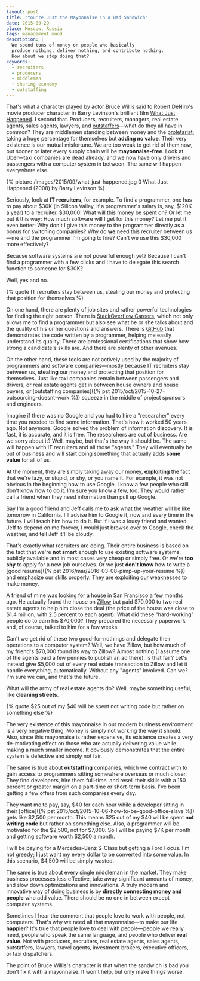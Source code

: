 ```yaml
---
layout: post
title: "You're Just the Mayonnaise in a Bad Sandwich"
date: 2015-09-29
place: Moscow, Russia
tags: management mood
description: |
  We spend tons of money on people who basically
  produce nothing, deliver nothing, and contribute nothing.
  How about we stop doing that?
keywords:
  - recruiters
  - producers
  - middlemen
  - sharing economy
  - outstaffing
---
```


That's what a character played by actor Bruce Willis said to Robert DeNiro's
movie producer character in Barry Levinson's brilliant film
[What Just Happened](http://www.imdb.com/title/tt0486674/). I second that.
Producers, recruiters, managers, real estate agents,
sales agents, lawyers, and [outstaffers](http://english.stackexchange.com/questions/103448/is-outstaffing-a-real-word)&mdash;what do they all have in common?
They are middlemen standing between money and the
[proletariat](https://en.wikipedia.org/wiki/Proletariat), taking a huge percentage
for themselves but **adding no value**. Their very existence is our mutual
misfortune. We are too weak to get rid of them now, but sooner
or later every supply chain will be **mayonnaise-free**. Look at
Uber&mdash;taxi companies are dead already, and we now have only drivers
and passengers with a computer system in between. The same will happen
everywhere else.

<!--more-->

{% picture /images/2015/09/what-just-happened.jpg 0 What Just Happened (2008) by Barry Levinson %}

Seriously, look at **IT recruiters**, for example. To find a programmer, one has to pay
about $30K (in Silicon Valley, if a programmer's salary is, say, $120K a year)
to a recruiter. $30,000! What will this money be spent on? Or let me put it this way:
How much software will I get for this money? Let me put it even better:
Why don't I give this money to the programmer directly as a bonus for
switching companies? Why do **we** need this recruiter between us&mdash;me and the programmer I'm going to hire? Can't we use this $30,000 more effectively?

Because software systems are not powerful enough yet? Because I can't
find a programmer with a few clicks and I have to delegate this
search function to someone for $30K?

Well, yes and no.

{% quote IT recruiters stay between us, stealing our money and protecting that position for themselves %}

On one hand, there are plenty of job sites and rather powerful
technologies for finding the right person.
There is [StackOverflow Careers](https://careers.stackoverflow.com/),
which not only allows me to find a programmer but also see what he or she talks about and
the quality of his or her questions and answers. There is
[GitHub](http://www.github.com) that demonstrates the code written
by a programmer, helping me easily understand its quality.
There are professional certifications that show how strong
a candidate's skills are. And there are plenty of other avenues.

On the other hand, these tools are not actively used by
the majority of programmers and software companies&mdash;mostly because IT recruiters stay between us, **stealing** our money
and protecting that position for themselves.
Just like taxi companies remain between passengers and drivers,
or real estate agents get in between house owners and house buyers,
or [outstaffing companies]({% pst 2015/oct/2015-10-27-outsourcing-doesnt-work %})
squeeze in the middle of project sponsors and engineers.

Imagine if there was no Google and you had to hire a "researcher" every
time you needed to find some information. That's how it worked 50 years
ago. Not anymore. Google solved the problem of information discovery. It is
fast, it is accurate, and it is free. The researchers are out of business.
Are we sorry about it? Well, maybe, but that's the way it should be.
The same will happen with IT recruiters and all those "agents." They will
eventually be out of business and will start doing something that
actually adds **some value** for all of us.

At the moment, they are simply taking away our money, **exploiting** the
fact that we're lazy, or stupid, or shy, or you name it. For example, it was not obvious
in the beginning how to use Google. I know a few people who still don't
know how to do it. I'm sure you know a few, too. They would
rather call a friend when they need information than pull up
Google.

Say I'm a good friend and Jeff calls me to ask what the weather will
be like tomorrow in California. I'll advise him to Google it, now and
every time in the future. I will teach him how to do it. But if I was a lousy
friend and wanted Jeff to depend on me forever, I would just
browse over to Google, check the weather, and tell Jeff it'll be cloudy.

That's exactly what recruiters are doing.
Their entire business is based on the fact that we're **not smart** enough
to use existing software systems, publicly available and in most cases
very cheap or simply free. Or we're **too shy** to apply for a new job ourselves.
Or we just **don't know** how to write a [good resume]({% pst 2016/mar/2016-03-08-pimp-up-your-resume %}) and emphasize
our skills properly. They are exploiting our weaknesses to make money.

A friend of mine was looking for a house in San Francisco a few months ago. He
actually found the house on [Zillow](http://www.zillow.com) but paid $70,000
to two real estate agents to help him close the deal
(the price of the house was close to $1.4 million,
with 2.5 percent to each agent). What did these "hard-working" people do to earn his $70,000?
They prepared the necessary paperwork and, of course,
talked to him for a few weeks.

Can't we get rid of these two good-for-nothings and delegate their
operations to a computer system? Well, we have Zillow, but how much
of my friend's $70,000 found its way to Zillow? Almost nothing
(I assume one of the agents paid a few pennies to publish an ad there).
Is that fair? Let's instead give $5,000 out of every real estate transaction
to Zillow and let it handle everything, automatically. Without any "agents"
involved. Can we? I'm sure we can, and that's the future.

What will the army of real estate agents do? Well, maybe something useful,
like **cleaning streets**.

{% quote $25 out of my $40 will be spent not writing code but rather on something else %}

The very existence of this mayonnaise in our modern business environment
is a very negative thing. Money is simply not working the way it should.
Also, since this mayonnaise is rather expensive, its existence creates
a very de-motivating effect on those who are actually delivering value while
making a much smaller income. It obviously demonstrates that the entire
system is defective and simply not fair.

The same is true about **outstaffing** companies, which we contract with to
gain access to programmers sitting somewhere overseas or much closer.
They find developers, hire them full-time, and resell their skills with a 150 percent
or greater margin on a part-time or short-term basis. I've been getting a few offers
from such companies every day.

They want me to pay, say, $40 for each hour while a developer
sitting in their [office]({% pst 2015/oct/2015-10-06-how-to-be-good-office-slave %})
gets like $2,500 per month. This means
$25 out of my $40 will be spent **not writing code** but rather on something else.
Also, a programmer will be motivated for the $2,500, not for $7,000.
So I will be paying $7K per month and getting software worth $2,500 a month.

I will be paying for a Mercedes-Benz S-Class but getting a Ford Focus.
I'm not greedy; I just want my every dollar to be converted into some value.
In this scenario, $4,500 will be simply wasted.

The same is true about every single middleman in the market. They
make business processes less effective, take away significant
amounts of money, and slow down optimizations and innovations.
A truly modern and innovative way of doing business is by **directly connecting
money and people** who add value. There should be no one in
between except computer systems.

Sometimes I hear the comment that people love to work with people, not computers. That's
why we need all that mayonnaise&mdash;to make our life **happier**? It's true that
people love to deal with people&mdash;people we really need, people who
speak the same language, and people who deliver **real value**. Not with
producers, recruiters, real estate agents, sales agents, outstaffers, lawyers,
travel agents, investment brokers, executive officers, or taxi dispatchers.

The point of Bruce Willis's character is that when the sandwich is bad
you don't fix it with a mayonnaise. It won't help, but only make things worse.

